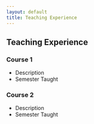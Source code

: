 ```yaml
---
layout: default
title: Teaching Experience
---
```


## Teaching Experience

### Course 1

- Description
- Semester Taught

### Course 2

- Description
- Semester Taught